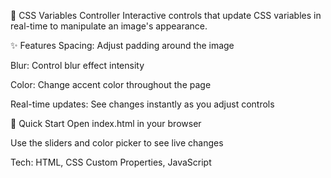 🎨 CSS Variables Controller
Interactive controls that update CSS variables in real-time to manipulate an image's appearance.

✨ Features
Spacing: Adjust padding around the image

Blur: Control blur effect intensity

Color: Change accent color throughout the page

Real-time updates: See changes instantly as you adjust controls

🚀 Quick Start
Open index.html in your browser

Use the sliders and color picker to see live changes

Tech: HTML, CSS Custom Properties, JavaScript